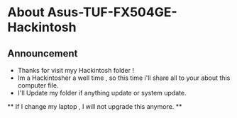 # About Asus-TUF-FX504GE-Hackintosh
## Announcement
- Thanks for visit myy Hackintosh folder !
- Im a Hackintosher a well time , so this time i'll share all to your about this computer file.
- I'll Update my folder if anything update or system update.

** If I change my laptop , I will not upgrade this anymore. **
